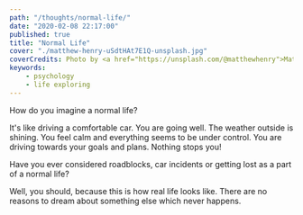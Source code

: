 ```yaml
---
path: "/thoughts/normal-life/"
date: "2020-02-08 22:17:00"
published: true
title: "Normal Life"
cover: "./matthew-henry-uSdtHAt7E1Q-unsplash.jpg"
coverCredits: Photo by <a href="https://unsplash.com/@matthewhenry">Matthew Henry</a> on <a href="https://unsplash.com/">Unsplash</a>
keywords:
    - psychology
    - life exploring
---
```


How do you imagine a normal life?

It's like driving a comfortable car. You are going well. The weather outside is shining.
You feel calm and everything seems to be under control. You are driving towards your goals and plans.
Nothing stops you!

Have you ever considered roadblocks, car incidents or getting lost as a part of a normal life?

Well, you should, because this is how real life looks like. There are no reasons to dream about something else which never happens.
